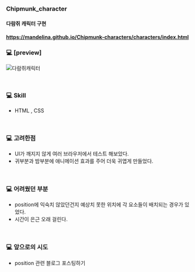 ### Chipmunk_character

#### 다람쥐 캐릭터 구현
####  https://mandelina.github.io/Chipmunk-characters/characters/index.html

### 💻 [preview]

![다람쥐캐릭터](https://user-images.githubusercontent.com/83548784/163809683-d20a9bc0-410e-4747-a911-217a19fd5f7f.gif)

<br>

### 💻  Skill
- HTML , CSS

<br>

### 💻 고려한점
- UI가 깨지지 않게 여러 브라우저에서 테스트 해보았다.
- 귀부분과 밤부분에 애니메이션 효과를 주어 더욱 귀엽게 만들었다.

<br>

### 💻 어려웠던 부분
- position에 익숙치 않았던건지 예상치 못한 위치에 각 요소들이 배치되는 경우가 있었다.
- 시간이 은근 오래 걸린다.

<br>

### 💻 앞으로의 시도
- position 관련 블로그 포스팅하기



